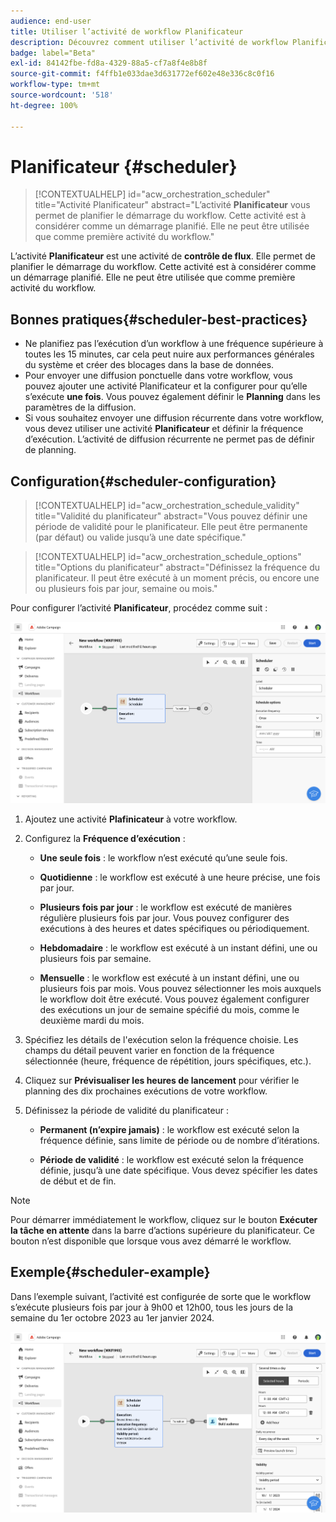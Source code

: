 ```yaml
---
audience: end-user
title: Utiliser l’activité de workflow Planificateur
description: Découvrez comment utiliser l’activité de workflow Planificateur.
badge: label="Beta"
exl-id: 84142fbe-fd8a-4329-88a5-cf7a8f4e8b8f
source-git-commit: f4ffb1e033dae3d631772ef602e48e336c8c0f16
workflow-type: tm+mt
source-wordcount: '518'
ht-degree: 100%

---
```


# Planificateur {#scheduler}


>[!CONTEXTUALHELP]
>id="acw_orchestration_scheduler"
>title="Activité Planificateur"
>abstract="L’activité **Planificateur** vous permet de planifier le démarrage du workflow. Cette activité est à considérer comme un démarrage planifié. Elle ne peut être utilisée que comme première activité du workflow."


L’activité **Planificateur** est une activité de **contrôle de flux**. Elle permet de planifier le démarrage du workflow. Cette activité est à considérer comme un démarrage planifié. Elle ne peut être utilisée que comme première activité du workflow.

## Bonnes pratiques{#scheduler-best-practices}

* Ne planifiez pas l’exécution d’un workflow à une fréquence supérieure à toutes les 15 minutes, car cela peut nuire aux performances générales du système et créer des blocages dans la base de données.
* Pour envoyer une diffusion ponctuelle dans votre workflow, vous pouvez ajouter une activité Planificateur et la configurer pour qu’elle s’exécute **une fois**. Vous pouvez également définir le **Planning** dans les paramètres de la diffusion.
* Si vous souhaitez envoyer une diffusion récurrente dans votre workflow, vous devez utiliser une activité **Planificateur** et définir la fréquence d’exécution. L’activité de diffusion récurrente ne permet pas de définir de planning.

## Configuration{#scheduler-configuration}

>[!CONTEXTUALHELP]
>id="acw_orchestration_schedule_validity"
>title="Validité du planificateur"
>abstract="Vous pouvez définir une période de validité pour le planificateur. Elle peut être permanente (par défaut) ou valide jusqu’à une date spécifique."


>[!CONTEXTUALHELP]
>id="acw_orchestration_schedule_options"
>title="Options du planificateur"
>abstract="Définissez la fréquence du planificateur. Il peut être exécuté à un moment précis, ou encore une ou plusieurs fois par jour, semaine ou mois."

Pour configurer l’activité **Planificateur**, procédez comme suit :

![](../assets/workflow-scheduler.png)

1. Ajoutez une activité **Plafinicateur** à votre workflow.

1. Configurez la **Fréquence d’exécution** :

   * **Une seule fois** : le workflow n’est exécuté qu’une seule fois.

   * **Quotidienne** : le workflow est exécuté à une heure précise, une fois par jour.

   * **Plusieurs fois par jour** : le workflow est exécuté de manières régulière plusieurs fois par jour. Vous pouvez configurer des exécutions à des heures et dates spécifiques ou périodiquement.

   * **Hebdomadaire** : le workflow est exécuté à un instant défini, une ou plusieurs fois par semaine.

   * **Mensuelle** : le workflow est exécuté à un instant défini, une ou plusieurs fois par mois. Vous pouvez sélectionner les mois auxquels le workflow doit être exécuté. Vous pouvez également configurer des exécutions un jour de semaine spécifié du mois, comme le deuxième mardi du mois.

1. Spécifiez les détails de l&#39;exécution selon la fréquence choisie. Les champs du détail peuvent varier en fonction de la fréquence sélectionnée (heure, fréquence de répétition, jours spécifiques, etc.).

1. Cliquez sur **Prévisualiser les heures de lancement** pour vérifier le planning des dix prochaines exécutions de votre workflow.

1. Définissez la période de validité du planificateur :

   * **Permanent (n’expire jamais)** : le workflow est exécuté selon la fréquence définie, sans limite de période ou de nombre d’itérations.

   * **Période de validité** : le workflow est exécuté selon la fréquence définie, jusqu’à une date spécifique. Vous devez spécifier les dates de début et de fin.

>[!NOTE]
>
>Pour démarrer immédiatement le workflow, cliquez sur le bouton **Exécuter la tâche en attente** dans la barre d’actions supérieure du planificateur. Ce bouton n’est disponible que lorsque vous avez démarré le workflow.

## Exemple{#scheduler-example}

Dans l’exemple suivant, l’activité est configurée de sorte que le workflow s’exécute plusieurs fois par jour à 9h00 et 12h00, tous les jours de la semaine du 1er octobre 2023 au 1er janvier 2024.

![](../assets/workflow-scheduler2.png)
